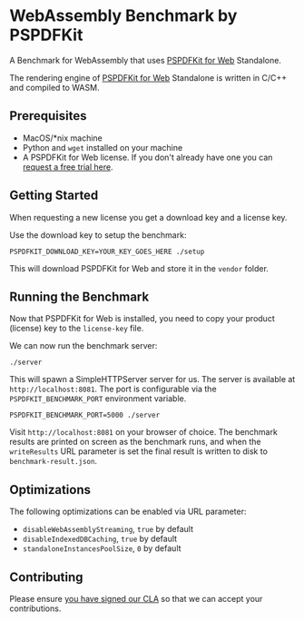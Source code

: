 # WebAssembly Benchmark by PSPDFKit

A Benchmark for WebAssembly that uses [PSPDFKit for Web](https://pspdfkit.com/web/) Standalone.

The rendering engine of [PSPDFKit for Web](https://pspdfkit.com/web/) Standalone is written in C/C++ and compiled to WASM.

## Prerequisites

- MacOS/\*nix machine
- Python and `wget` installed on your machine
- A PSPDFKit for Web license. If you don't already have one
  you can [request a free trial here](https://pspdfkit.com/try/).

## Getting Started

When requesting a new license you get a download key and a license key.

Use the download key to setup the benchmark:

```
PSPDFKIT_DOWNLOAD_KEY=YOUR_KEY_GOES_HERE ./setup
```

This will download PSPDFKit for Web and store it in the `vendor` folder.

## Running the Benchmark

Now that PSPDFKit for Web is installed, you need to copy your product (license) key to the `license-key` file.

We can now run the benchmark server:

```
./server
```

This will spawn a SimpleHTTPServer server for us. The server is available at `http://localhost:8081`.
The port is configurable via the `PSPDFKIT_BENCHMARK_PORT` environment variable.

```
PSPDFKIT_BENCHMARK_PORT=5000 ./server
```

Visit `http://localhost:8081` on your browser of choice. The benchmark results are printed on screen as the benchmark runs,
and when the `writeResults` URL parameter is set the final result is written to disk to `benchmark-result.json`.

## Optimizations

The following optimizations can be enabled via URL parameter:

- `disableWebAssemblyStreaming`, `true` by default
- `disableIndexedDBCaching`, `true` by default
- `standaloneInstancesPoolSize`, `0` by default

## Contributing

Please ensure
[you have signed our CLA](https://pspdfkit.com/guides/web/current/miscellaneous/contributing/) so that we can
accept your contributions.
